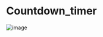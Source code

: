 # Countdown_timer
![image](https://user-images.githubusercontent.com/125668679/225661628-6d7bf1d8-5932-435a-8a98-de34efff92c6.png)
